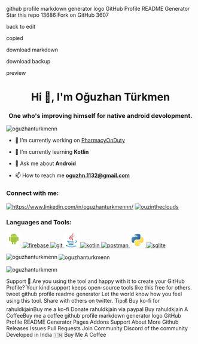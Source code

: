 github profile markdown generator logo
GitHub Profile README Generator
Star this repo
13686
Fork on GitHub
3607

back to edit

copied

download markdown

download backup

preview
<h1 align="center">Hi 👋, I'm Oğuzhan Türkmen</h1>
<h3 align="center">One who's improving himself for native android devolopment.</h3>

<p align="left"> <img src="https://komarev.com/ghpvc/?username=oguzhanturkmenn&label=Profile%20views&color=0e75b6&style=flat" alt="oguzhanturkmenn" /> </p>

- 🔭 I’m currently working on [PharmacyOnDuty](https://github.com/oguzhanturkmenn/PharmacyOnDuty)

- 🌱 I’m currently learning **Kotlin**

- 💬 Ask me about **Android**

- 📫 How to reach me **oguzhn.1132@gmail.com**

<h3 align="left">Connect with me:</h3>
<p align="left">
<a href="https://linkedin.com/in/https://www.linkedin.com/in/oguzhanturkmennn/" target="blank"><img align="center" src="https://raw.githubusercontent.com/rahuldkjain/github-profile-readme-generator/master/src/images/icons/Social/linked-in-alt.svg" alt="https://www.linkedin.com/in/oguzhanturkmennn/" height="30" width="40" /></a>
<a href="https://instagram.com/ouzintheclouds" target="blank"><img align="center" src="https://raw.githubusercontent.com/rahuldkjain/github-profile-readme-generator/master/src/images/icons/Social/instagram.svg" alt="ouzintheclouds" height="30" width="40" /></a>
</p>

<h3 align="left">Languages and Tools:</h3>
<p align="left"> <a href="https://developer.android.com" target="_blank" rel="noreferrer"> <img src="https://raw.githubusercontent.com/devicons/devicon/master/icons/android/android-original-wordmark.svg" alt="android" width="40" height="40"/> </a> <a href="https://firebase.google.com/" target="_blank" rel="noreferrer"> <img src="https://www.vectorlogo.zone/logos/firebase/firebase-icon.svg" alt="firebase" width="40" height="40"/> </a> <a href="https://git-scm.com/" target="_blank" rel="noreferrer"> <img src="https://www.vectorlogo.zone/logos/git-scm/git-scm-icon.svg" alt="git" width="40" height="40"/> </a> <a href="https://www.java.com" target="_blank" rel="noreferrer"> <img src="https://raw.githubusercontent.com/devicons/devicon/master/icons/java/java-original.svg" alt="java" width="40" height="40"/> </a> <a href="https://kotlinlang.org" target="_blank" rel="noreferrer"> <img src="https://www.vectorlogo.zone/logos/kotlinlang/kotlinlang-icon.svg" alt="kotlin" width="40" height="40"/> </a> <a href="https://postman.com" target="_blank" rel="noreferrer"> <img src="https://www.vectorlogo.zone/logos/getpostman/getpostman-icon.svg" alt="postman" width="40" height="40"/> </a> <a href="https://www.python.org" target="_blank" rel="noreferrer"> <img src="https://raw.githubusercontent.com/devicons/devicon/master/icons/python/python-original.svg" alt="python" width="40" height="40"/> </a> <a href="https://www.sqlite.org/" target="_blank" rel="noreferrer"> <img src="https://www.vectorlogo.zone/logos/sqlite/sqlite-icon.svg" alt="sqlite" width="40" height="40"/> </a> </p>

<p><img align="left" src="https://github-readme-stats.vercel.app/api/top-langs?username=oguzhanturkmenn&show_icons=true&locale=en&layout=compact" alt="oguzhanturkmenn" /></p>

<p>&nbsp;<img align="center" src="https://github-readme-stats.vercel.app/api?username=oguzhanturkmenn&show_icons=true&locale=en" alt="oguzhanturkmenn" /></p>

<p><img align="center" src="https://github-readme-streak-stats.herokuapp.com/?user=oguzhanturkmenn&" alt="oguzhanturkmenn" /></p>

Support 🙏
Are you using the tool and happy with it to create your GitHub Profile?
Your kind support keeps open-source tools like this free for others.
tweet github profile readme generator
Let the world know how you feel using this tool. Share with others on twitter.
Tip💰
Buy ko-fi for rahuldkjainBuy me a ko-fi
Donate rahuldkjain via paypal
Buy rahuldkjain A CoffeeBuy me a coffee
github profile markdown generator logo
GitHub Profile README Generator
Pages
Addons
Support
About
More
Github
Releases
Issues
Pull Requests
Join Community
Discord of the community
Developed in India 🇮🇳
Buy Me A Coffee

